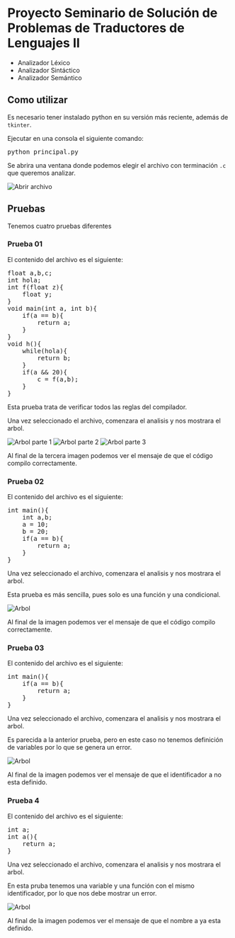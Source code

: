 # Proyecto Seminario de Solución de Problemas de Traductores de Lenguajes II

+ Analizador Léxico
+ Analizador Sintáctico
+ Analizador Semántico

## Como utilizar
Es necesario tener instalado python en su versión más reciente, además de `tkinter`.

Ejecutar en una consola el siguiente comando:
<pre>
python principal.py
</pre>

Se abrira una ventana donde podemos elegir el archivo con terminación `.c` que queremos analizar.

![Abrir archivo](ss/abrir.png)

## Pruebas
Tenemos cuatro pruebas diferentes

### Prueba 01

El contenido del archivo es el siguiente:
<pre>
float a,b,c;
int hola;
int f(float z){
    float y;
}
void main(int a, int b){
    if(a == b){
        return a;
    }
}
void h(){
    while(hola){
        return b;
    }
    if(a && 20){
        c = f(a,b);
    }
}
</pre>

Esta prueba trata de verificar todos las reglas del compilador.

Una vez seleccionado el archivo, comenzara el analisis y nos mostrara el arbol.

![Arbol parte 1](ss/arbol1.png)
![Arbol parte 2](ss/arbol2.png)
![Arbol parte 3](ss/arbol3.png)

Al final de la tercera imagen podemos ver el mensaje de que el código compilo correctamente.

### Prueba 02

El contenido del archivo es el siguiente:
<pre>
int main(){
    int a,b;
    a = 10;
    b = 20;
    if(a == b){
        return a;
    }
}
</pre>

Una vez seleccionado el archivo, comenzara el analisis y nos mostrara el arbol.

Esta prueba es más sencilla, pues solo es una función y una condicional.

![Arbol](ss/t2_arbol.png)

Al final de la imagen podemos ver el mensaje de que el código compilo correctamente.

### Prueba 03

El contenido del archivo es el siguiente:
<pre>
int main(){
    if(a == b){
        return a;
    }
}
</pre>

Una vez seleccionado el archivo, comenzara el analisis y nos mostrara el arbol.

Es parecida a la anterior prueba, pero en este caso no tenemos definición de variables por lo que se genera un error.

![Arbol](ss/t3_arbol.png)

Al final de la imagen podemos ver el mensaje de que el identificador a no esta definido.

### Prueba 4

El contenido del archivo es el siguiente:
<pre>
int a;
int a(){
    return a;
}
</pre>

Una vez seleccionado el archivo, comenzara el analisis y nos mostrara el arbol.

En esta pruba tenemos una variable y una función con el mismo identificador, por lo que nos debe mostrar un error.

![Arbol](ss/t4_arbol.png)

Al final de la imagen podemos ver el mensaje de que el nombre a ya esta definido.
